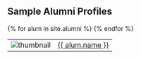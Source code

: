   <h2>Sample Alumni Profiles</h2>

  <table>
   {% for alum in site.alumni %}
   <tr>
     <td>
      <img src="{{ alum.url }}/50h.jpg" alt="thumbnail" >
     </td>
     <td><a href="{{alum.url}}">{{ alum.name }}</a></td>
     </tr>
   {% endfor %}

  </table>

